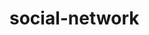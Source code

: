 # social-network

<!-- //start with model, collection user
//thought model, collection of thoughts
//rxn can be stored with thoughts -->